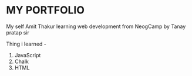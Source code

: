 # MY PORTFOLIO 

My self Amit Thakur learning web development from NeogCamp by Tanay pratap sir 

Thing i learned - 

1. JavaScript
1. Chalk 
1. HTML

